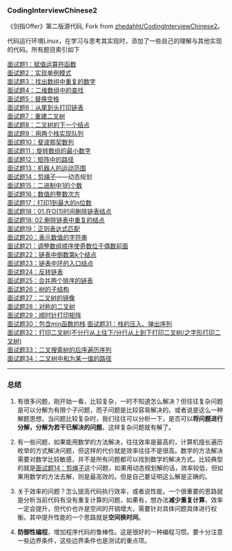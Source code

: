 ### CodingInterviewChinese2
《剑指Offer》第二版源代码, Fork from [zhedahht/CodingInterviewChinese2](https://github.com/zhedahht/CodingInterviewChinese2)。

代码运行环境Linux，在学习与思考其实现时，添加了一些自己的理解与其他实现的代码。所有题目索引如下

[面试题1：赋值运算符函数](./codes/01_AssignmentOperator/AssignmentOperator.cpp)           
[面试题2：实现单例模式](./codes/02_Singleton/singleton.cpp)                  
[面试题3：找出数组中重复的数字](./codes/03_DuplicationInArray)        
[面试题4：二维数组中的查找](./codes/04_FindInPartiallySortedMatrix/FindInPartiallySortedMatrix.cpp)           
[面试题5：替换空格](./codes/05_ReplaceSpaces/ReplaceSpaces.cpp)           
[面试题6：从尾到头打印链表](./codes/06_PrintListInReversedOrder/PrintListInReversedOrder.cpp)             
[面试题7：重建二叉树](./codes/07_ConstructBinaryTree/ConstructBinaryTree.cpp)         
[面试题8：二叉树的下一个结点](./codes/08_NextNodeInBinaryTrees/NextNodeInBinaryTrees.cpp)             
[面试题9：用两个栈实现队列](./codes/09_QueueWithTwoStacks/QueueWithTwoStacks.cpp)             
[面试题10：斐波那契数列](./codes/10_Fibonacci/Fibonacci.cpp)              
[面试题11：旋转数组的最小数字](./codes/11_MinNumberInRotatedArray/MinNumberInRotatedArray.cpp)            
[面试题12：矩阵中的路径](./codes/12_StringPathInMatrix/StringPathInMatrix.cpp)            
[面试题13：机器人的运动范围](./codes/13_RobotMove/RobotMove.cpp)          
[面试题14：剪绳子](./codes/14_CuttingRope/CuttingRope.cpp)——动态规划              
[面试题15：二进制中1的个数](./codes/15_NumberOf1Binary/NumberOf1InBinary.cpp)         
[面试题16：数值的整数次方](./codes/16_Power/Power.cpp)            
[面试题17：打印1到最大的n位数](./codes/17_Print1ToMaxOfNDigits/Print1ToMaxOfNDigits.cpp)          
[面试题18：01.在O(1)时间删除链表结点](./codes/18_01_DeleteNodeInList/DeleteNodeInList.cpp)            
[面试题18: 02.删除链表中重复的结点](./codes/18_02_DeleteDuplicatedNode/DeleteDuplicatedNode.cpp)          
[面试题19：正则表达式匹配](./codes/19_RegularExpressionsMatching/RegularExpressions.cpp)          
[面试题20：表示数值的字符串](./codes/20_NumericStrings/NumericStrings.cpp)            
[面试题21：调整数组顺序使奇数位于偶数前面](./codes/21_ReorderArray/ReorderArray.cpp)          
[面试题22：链表中倒数第k个结点](./codes/22_KthNodeFromEnd/KthNodeFromEnd.cpp)         
[面试题23：链表中环的入口结点](./codes/23_EntryNodeInListLoop/EntryNodeInListLoop.cpp)            
[面试题24：反转链表](./codes/24_ReverseList/ReverseList.cpp)          
[面试题25：合并两个排序的链表](./codes/25_MergeSortedLists/MergeSortedLists.cpp)          
[面试题26：树的子结构](./codes/26_SubstructureInTree/SubstructureInTree.cpp)                  
[面试题27：二叉树的镜像](./codes/27_MirrorOfBinaryTree/MirrorOfBinaryTree.cpp)            
[面试题28：对称的二叉树](./codes/28_SymmetricalBinaryTree.cpp)          
[面试题29：顺时针打印矩阵](./codes/29_PrintMatrix/PrintMatrix.cpp)          
[面试题30：包含min函数的栈](./codes/30_MinInStack/StackWithMin.h)
[面试题31：栈的压入、弹出序列](./codes/31_StackPushPopOrder/StackPushPopOrder.cpp)           
[面试题32：打印二叉树(不分行从上往下/分行从上到下打印二叉树/之字形打印二叉树)](./codes/32_PrintTree)         
[面试题33：二叉搜索树的后序遍历序列](./codes/33_SquenceOfBST/SquenceOfBST.cpp)                    
[面试题34：二叉树中和为某一值的路径](./codes/34_PathInTree/PathInTree.cpp)           



---
### 总结

1. 有很多问题，刚开始一看，比较复杂，一时不知道怎么解决？但往往复杂问题是可以分解为有限个子问题，而子问题是比较容易解决的。或者说是这么一种解题思想，当问题比较复杂时，我们往往可以分析一下，是否可以**将问题进行分解，分解为若干已解决的问题**，这样复杂问题就有解了。     

2. 有一些问题，如果能用数学的方法解决，往往效率是最高的，计算机擅长遍历枚举的方式解决问题，但这样的代价就是效率往往不是很高。数学的方法解决需要对数学比较敏感，并不是所有问题都可以找到数学的解决方式。比较典型的就是[面试题14：剪绳子](./14_CuttingRope)这个问题，如果用动态规划解的话，效率较低，但如果用数学的方法去解，则是最高效的。但是自己要证明这么解是正确的。

3. 关于效率的问题？怎么提高代码执行效率，或者说性能，一个很重要的思路就是分析当前代码有没有重复计算的问题，如果有，想办法**减少重复计算**，效率一定会提升，但代价也许是空间的开销增大，需要针对具体问题具体进行权衡。其中提升性能的一个思路就是**空间换时间**。

4. **防御性编程**，增加程序代码的鲁棒性。这是很好的一种编程习惯。要十分注意一些边界条件，这些边界条件也是测试的重点项。